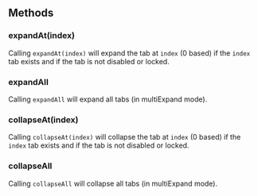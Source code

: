 ## Methods

### expandAt(index)

Calling `expandAt(index)` will expand the tab at `index` (0 based) if the `index` tab exists and if the tab is not disabled or locked.

### expandAll

Calling `expandAll` will expand all tabs (in multiExpand mode).

### collapseAt(index)

Calling `collapseAt(index)` will collapse the tab at `index` (0 based) if the `index` tab exists and if the tab is not disabled or locked.

### collapseAll

Calling `collapseAll` will collapse all tabs (in multiExpand mode).